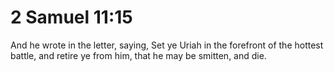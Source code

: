 # 2 Samuel 11:15

And he wrote in the letter, saying, Set ye Uriah in the forefront of the hottest battle, and retire ye from him, that he may be smitten, and die.